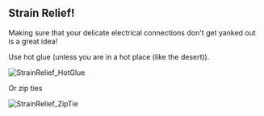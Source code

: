 ## Strain Relief!
  
Making sure that your delicate electrical connections don't get yanked out is a great idea! 
  

Use hot glue (unless you are in a hot place (like the desert)).

![StrainRelief_HotGlue](images/StrainRelief_HotGlue.jpg)

Or zip ties 

![StrainRelief_ZipTie](images/StrainRelief_ZipTie.jpg)


